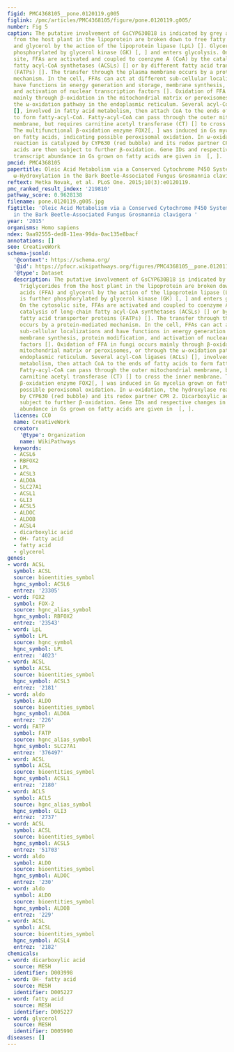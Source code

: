 ```yaml
---
figid: PMC4368105__pone.0120119.g005
figlink: /pmc/articles/PMC4368105/figure/pone.0120119.g005/
number: Fig 5
caption: The putative involvement of GsCYP630B18 is indicated by grey arrows. Triglycerides
  from the host plant in the lipoprotein are broken down to free fatty acids (FFA)
  and glycerol by the action of the lipoprotein lipase (LpL) []. Glycerol is further
  phosphorylated by glycerol kinase (GK) [, ] and enters glycolysis. On the cytosolic
  site, FFAs are activated and coupled to coenzyme A (CoA) by the catalysis of long-chain
  fatty acyl-CoA synthetases (ACSLs) [] or by different fatty acid transporter proteins
  (FATPs) []. The transfer through the plasma membrane occurs by a protein-mediated
  mechanism. In the cell, FFAs can act at different sub-cellular localizations and
  have functions in energy generation and storage, membrane synthesis, protein modification,
  and activation of nuclear transcription factors []. Oxidation of FFA in fungi occurs
  mainly through β-oxidation in the mitochondrial matrix or peroxisomes, or through
  the ω-oxidation pathway in the endoplasmic reticulum. Several acyl-CoA ligases (ACLs)
  [], involved in fatty acid metabolism, then attach CoA to the ends of fatty acids
  to form fatty-acyl-CoA. Fatty-acyl-CoA can pass through the outer mitochondrial
  membrane, but requires carnitine acetyl transferase (CT) [] to cross the inner membrane.
  The multifunctional β-oxidation enzyme FOX2[, ] was induced in Gs mycelia grown
  on fatty acids, indicating possible peroxisomal oxidation. In ω-oxidation, the hydroxylase
  reaction is catalyzed by CYP630 (red bubble) and its redox partner CPR 2. Dicarboxylic
  acids are then subject to further β-oxidation. Gene IDs and respective changes in
  transcript abundance in Gs grown on fatty acids are given in  [, ].
pmcid: PMC4368105
papertitle: Oleic Acid Metabolism via a Conserved Cytochrome P450 System-Mediated
  ω-Hydroxylation in the Bark Beetle-Associated Fungus Grosmannia clavigera .
reftext: Metka Novak, et al. PLoS One. 2015;10(3):e0120119.
pmc_ranked_result_index: '219810'
pathway_score: 0.9628138
filename: pone.0120119.g005.jpg
figtitle: 'Oleic Acid Metabolism via a Conserved Cytochrome P450 System-Mediated omega-Hydroxylation
  in the Bark Beetle-Associated Fungus Grosmannia clavigera '
year: '2015'
organisms: Homo sapiens
ndex: 9aa92555-ded8-11ea-99da-0ac135e8bacf
annotations: []
seo: CreativeWork
schema-jsonld:
  '@context': https://schema.org/
  '@id': https://pfocr.wikipathways.org/figures/PMC4368105__pone.0120119.g005.html
  '@type': Dataset
  description: The putative involvement of GsCYP630B18 is indicated by grey arrows.
    Triglycerides from the host plant in the lipoprotein are broken down to free fatty
    acids (FFA) and glycerol by the action of the lipoprotein lipase (LpL) []. Glycerol
    is further phosphorylated by glycerol kinase (GK) [, ] and enters glycolysis.
    On the cytosolic site, FFAs are activated and coupled to coenzyme A (CoA) by the
    catalysis of long-chain fatty acyl-CoA synthetases (ACSLs) [] or by different
    fatty acid transporter proteins (FATPs) []. The transfer through the plasma membrane
    occurs by a protein-mediated mechanism. In the cell, FFAs can act at different
    sub-cellular localizations and have functions in energy generation and storage,
    membrane synthesis, protein modification, and activation of nuclear transcription
    factors []. Oxidation of FFA in fungi occurs mainly through β-oxidation in the
    mitochondrial matrix or peroxisomes, or through the ω-oxidation pathway in the
    endoplasmic reticulum. Several acyl-CoA ligases (ACLs) [], involved in fatty acid
    metabolism, then attach CoA to the ends of fatty acids to form fatty-acyl-CoA.
    Fatty-acyl-CoA can pass through the outer mitochondrial membrane, but requires
    carnitine acetyl transferase (CT) [] to cross the inner membrane. The multifunctional
    β-oxidation enzyme FOX2[, ] was induced in Gs mycelia grown on fatty acids, indicating
    possible peroxisomal oxidation. In ω-oxidation, the hydroxylase reaction is catalyzed
    by CYP630 (red bubble) and its redox partner CPR 2. Dicarboxylic acids are then
    subject to further β-oxidation. Gene IDs and respective changes in transcript
    abundance in Gs grown on fatty acids are given in  [, ].
  license: CC0
  name: CreativeWork
  creator:
    '@type': Organization
    name: WikiPathways
  keywords:
  - ACSL6
  - RBFOX2
  - LPL
  - ACSL3
  - ALDOA
  - SLC27A1
  - ACSL1
  - GLI3
  - ACSL5
  - ALDOC
  - ALDOB
  - ACSL4
  - dicarboxylic acid
  - OH- fatty acid
  - fatty acid
  - glycerol
genes:
- word: ACSL
  symbol: ACSL
  source: bioentities_symbol
  hgnc_symbol: ACSL6
  entrez: '23305'
- word: FOX2
  symbol: FOX-2
  source: hgnc_alias_symbol
  hgnc_symbol: RBFOX2
  entrez: '23543'
- word: LpL
  symbol: LPL
  source: hgnc_symbol
  hgnc_symbol: LPL
  entrez: '4023'
- word: ACSL
  symbol: ACSL
  source: bioentities_symbol
  hgnc_symbol: ACSL3
  entrez: '2181'
- word: aldo
  symbol: ALDO
  source: bioentities_symbol
  hgnc_symbol: ALDOA
  entrez: '226'
- word: FATP
  symbol: FATP
  source: hgnc_alias_symbol
  hgnc_symbol: SLC27A1
  entrez: '376497'
- word: ACSL
  symbol: ACSL
  source: bioentities_symbol
  hgnc_symbol: ACSL1
  entrez: '2180'
- word: ACLS
  symbol: ACLS
  source: hgnc_alias_symbol
  hgnc_symbol: GLI3
  entrez: '2737'
- word: ACSL
  symbol: ACSL
  source: bioentities_symbol
  hgnc_symbol: ACSL5
  entrez: '51703'
- word: aldo
  symbol: ALDO
  source: bioentities_symbol
  hgnc_symbol: ALDOC
  entrez: '230'
- word: aldo
  symbol: ALDO
  source: bioentities_symbol
  hgnc_symbol: ALDOB
  entrez: '229'
- word: ACSL
  symbol: ACSL
  source: bioentities_symbol
  hgnc_symbol: ACSL4
  entrez: '2182'
chemicals:
- word: dicarboxylic acid
  source: MESH
  identifier: D003998
- word: OH- fatty acid
  source: MESH
  identifier: D005227
- word: fatty acid
  source: MESH
  identifier: D005227
- word: glycerol
  source: MESH
  identifier: D005990
diseases: []
---
```

